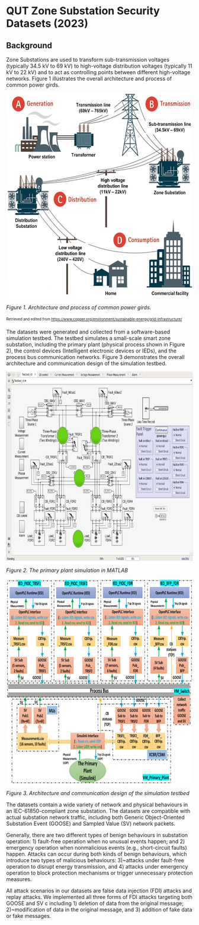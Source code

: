 # QUT Zone Substation Security Datasets (2023)

## Background
Zone Substations are used to transform sub-transmission voltages (typically 34.5 kV to 69 kV) to high-voltage distribution voltages (typically 11 kV to 22 kV) and to act as controlling points between different high-voltage networks. Figure 1 illustrates the overall architecture and process of common power girds.

<img src="PowerGrids.jpg" alt="" width="600" height="552" />

*Figure 1. Architecture and process of common power girds.*

<sub><sup>Retrieved and edited from https://www.copper.org/environment/sustainable-energy/grid-infrastructure/</sup></sub>

The datasets were generated and collected from a software-based simulation testbed. The testbed simulates a small-scale smart zone substation, including the primary plant (physical process shown in Figure 2), the control devices (Intelligent electronic devices or IEDs), and the process bus communication networks. Figure 3 demonstrates the overall architecture and communication design of the simulation testbed.

<img src="PrimaryPlant.jpg" alt="" width="800" height="510" />

*Figure 2. The primary plant simulation in MATLAB*

<img src="Testbed design.jpg" alt="" width="800" height="553" />

*Figure 3. Architecture and communication design of the simulation testbed*

The datasets contain a wide variety of network and physical behaviours in an IEC-61850-compliant zone substation. The datasets are compatible with actual substation network traffic, including both Generic Object-Oriented Substation Event (GOOSE) and Sampled Value (SV) network packets. 

Generally, there are two different types of benign behaviours in substation operation: 1) fault-free operation when no unusual events happen; and 2) emergency operation when nonmalicious events (e.g., short-circuit faults) happen. Attacks can occur during both kinds of benign behaviours, which introduce two types of malicious behaviours: 3)~attacks under fault-free operation to disrupt energy transmission, and 4) attacks under emergency operation to block protection mechanisms or trigger unnecessary protection measures.

All attack scenarios in our datasets are false data injection (FDI) attacks and replay attacks. We implemented all three forms of FDI attacks targeting both GOOSE and SV c including 1) deletion of data from the original message; 2)~modification of data in the original message, and 3) addition of fake data or fake messages.
